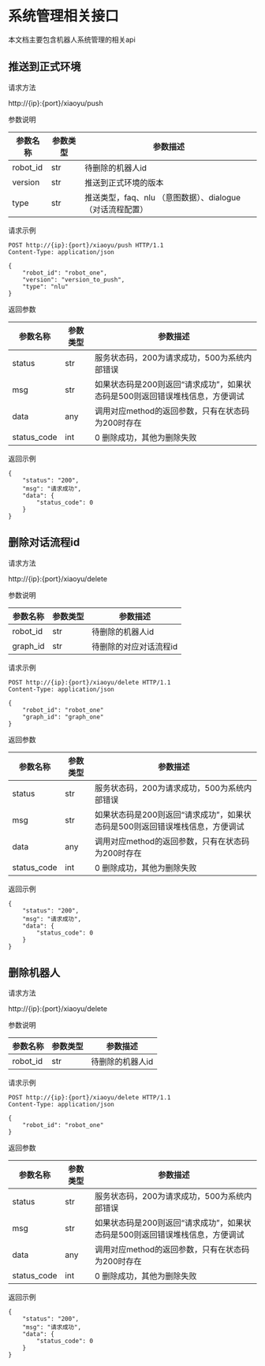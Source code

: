 # 系统管理相关接口
本文档主要包含机器人系统管理的相关api

## 推送到正式环境
请求方法

http://{ip}:{port}/xiaoyu/push

参数说明

| 参数名称 | 参数类型 | 参数描述                                        |
| -------- | -------- | ----------------------------------------------- |
| robot_id | str      | 待删除的机器人id |
| version | str      | 推送到正式环境的版本 |
| type    | str      |    推送类型，faq、nlu （意图数据）、dialogue （对话流程配置） |

请求示例
```
POST http://{ip}:{port}/xiaoyu/push HTTP/1.1
Content-Type: application/json

{
    "robot_id": "robot_one",
    "version": "version_to_push",
    "type": "nlu"
}
```

返回参数

| 参数名称 | 参数类型 | 参数描述                                |
| -------- | -------- | --------------------------------------- |
| status   | str      | 服务状态码，200为请求成功，500为系统内部错误 |
| msg     | str     | 如果状态码是200则返回“请求成功”，如果状态码是500则返回错误堆栈信息，方便调试              |
| data     | any      | 调用对应method的返回参数，只有在状态码为200时存在             |
| status_code | int  |  0 删除成功，其他为删除失败 |

返回示例
```
{
    "status": "200",
    "msg": "请求成功",
    "data": {
        "status_code": 0
    }
}
```

## 删除对话流程id

请求方法

http://{ip}:{port}/xiaoyu/delete 

参数说明

| 参数名称 | 参数类型 | 参数描述                                        |
| -------- | -------- | ----------------------------------------------- |
| robot_id | str      | 待删除的机器人id |
| graph_id | str      | 待删除的对应对话流程id |


请求示例
```
POST http://{ip}:{port}/xiaoyu/delete HTTP/1.1
Content-Type: application/json

{
    "robot_id": "robot_one"
    "graph_id": "graph_one"
}
```

返回参数

| 参数名称 | 参数类型 | 参数描述                                |
| -------- | -------- | --------------------------------------- |
| status   | str      | 服务状态码，200为请求成功，500为系统内部错误 |
| msg     | str     | 如果状态码是200则返回“请求成功”，如果状态码是500则返回错误堆栈信息，方便调试              |
| data     | any      | 调用对应method的返回参数，只有在状态码为200时存在             |
| status_code | int  |  0 删除成功，其他为删除失败 |

返回示例
```
{
    "status": "200",
    "msg": "请求成功",
    "data": {
        "status_code": 0
    }
}
```
## 删除机器人

请求方法

http://{ip}:{port}/xiaoyu/delete 

参数说明

| 参数名称 | 参数类型 | 参数描述                                        |
| -------- | -------- | ----------------------------------------------- |
| robot_id | str      | 待删除的机器人id |


请求示例
```
POST http://{ip}:{port}/xiaoyu/delete HTTP/1.1
Content-Type: application/json

{
    "robot_id": "robot_one"
}
```

返回参数

| 参数名称 | 参数类型 | 参数描述                                |
| -------- | -------- | --------------------------------------- |
| status   | str      | 服务状态码，200为请求成功，500为系统内部错误 |
| msg     | str     | 如果状态码是200则返回“请求成功”，如果状态码是500则返回错误堆栈信息，方便调试              |
| data     | any      | 调用对应method的返回参数，只有在状态码为200时存在             |
| status_code | int  |  0 删除成功，其他为删除失败 |

返回示例
```
{
    "status": "200",
    "msg": "请求成功",
    "data": {
        "status_code": 0
    }
}
```
